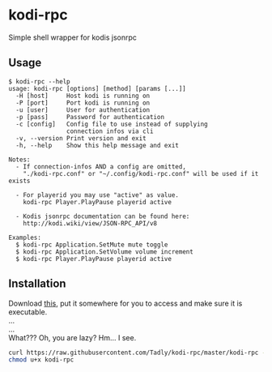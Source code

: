 kodi-rpc
========
Simple shell wrapper for kodis jsonrpc

## Usage
```
$ kodi-rpc --help
usage: kodi-rpc [options] [method] [params [...]]
  -H [host]     Host kodi is running on
  -P [port]     Port kodi is running on
  -u [user]     User for authentication
  -p [pass]     Password for authentication
  -c [config]   Config file to use instead of supplying
                connection infos via cli
  -v, --version Print version and exit
  -h, --help    Show this help message and exit

Notes:
  - If connection-infos AND a config are omitted,
    "./kodi-rpc.conf" or "~/.config/kodi-rpc.conf" will be used if it exists

  - For playerid you may use "active" as value.
    kodi-rpc Player.PlayPause playerid active

  - Kodis jsonrpc documentation can be found here:
    http://kodi.wiki/view/JSON-RPC_API/v8

Examples:
  $ kodi-rpc Application.SetMute mute toggle
  $ kodi-rpc Application.SetVolume volume increment
  $ kodi-rpc Player.PlayPause playerid active
```

## Installation
Download [this](https://raw.githubusercontent.com/Tadly/kodi-rpc/master/kodi-rpc), put it somewhere for you to access and make sure it is executable.  
...  
...  
What??? Oh, you are lazy? Hm... I see.
```sh
curl https://raw.githubusercontent.com/Tadly/kodi-rpc/master/kodi-rpc -o kodi-rpc
chmod u+x kodi-rpc
```
